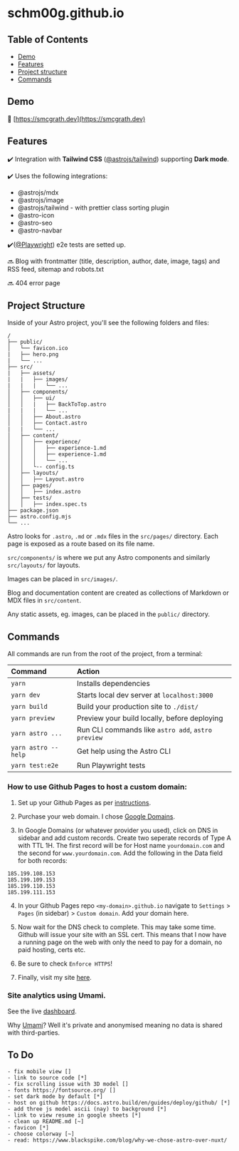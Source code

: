 # schm00g.github.io

## Table of Contents

- [Demo](#demo)
- [Features](#features)
- [Project structure](#project-structure)
- [Commands](#commands)

## Demo

📌 [https://smcgrath.dev](https://smcgrath.dev)

## Features

✔️ Integration with **Tailwind CSS** ([@astrojs/tailwind](https://docs.astro.build/en/guides/integrations-guide/tailwind/)) supporting **Dark mode**.

✔️ Uses the following integrations:

- @astrojs/mdx
- @astrojs/image
- @astrojs/tailwind - with prettier class sorting plugin
- @astro-icon
- @astro-seo
- @astro-navbar

✔️([@Playwright](https://github.com/microsoft/playwright)) e2e tests are setted up.

🔜 Blog with frontmatter (title, description, author, date, image, tags) and RSS feed, sitemap and robots.txt

🔜 404 error page

## Project Structure

Inside of your Astro project, you'll see the following folders and files:

```
/
├── public/
│   └── favicon.ico
|   ├── hero.png
|   └── ...
├── src/
|   ├── assets/
|   |   ├── images/
|   |   |   └── ...
│   ├── components/
│   │   ├── ui/
│   │   |   ├── BackToTop.astro
|   |   |   └── ...
│   │   ├── About.astro
│   │   ├── Contact.astro
|   |   └── ...
│   ├── content/
│   │   ├── experience/
│   │   │   ├── experience-1.md
│   │   │   ├── experience-1.md
│   │   │   └── ...
│   │   └-- config.ts
│   ├── layouts/
│   │   ├── Layout.astro
│   ├── pages/
│   │   ├── index.astro
│   ├── tests/
│   │   ├── index.spec.ts
├── package.json
├── astro.config.mjs
└── ...
```

Astro looks for `.astro`, `.md` or `.mdx` files in the `src/pages/` directory. Each page is exposed as a route based on its file name.

`src/components/` is where we put any Astro components and similarly `src/layouts/` for layouts.

Images can be placed in `src/images/`.

Blog and documentation content are created as collections of Markdown or MDX files in `src/content`.

Any static assets, eg. images, can be placed in the `public/` directory.

## Commands

All commands are run from the root of the project, from a terminal:

| Command             | Action                                             |
| :------------------ | :------------------------------------------------- |
| `yarn`              | Installs dependencies                              |
| `yarn dev`          | Starts local dev server at `localhost:3000`        |
| `yarn build`        | Build your production site to `./dist/`            |
| `yarn preview`      | Preview your build locally, before deploying       |
| `yarn astro ...`    | Run CLI commands like `astro add`, `astro preview` |
| `yarn astro --help` | Get help using the Astro CLI                       |
| `yarn test:e2e`     | Run Playwright tests                               |

### How to use Github Pages to host a custom domain:

1. Set up your Github Pages as per [instructions](https://pages.github.com/).
   
2. Purchase your web domain. I chose [Google Domains](https://domains.google.com/).

3. In Google Domains (or whatever provider you used), click on DNS in sidebar and add custom records. Create two seperate records of Type A with TTL 1H. The first record will be for Host name `yourdomain.com` and the second for `www.yourdomain.com`. Add the following in the Data field for both records:
```
185.199.108.153
185.199.109.153
185.199.110.153
185.199.111.153
```

4. In your Github Pages repo `<my-domain>.github.io` navigate to `Settings` > `Pages` (in sidebar) > `Custom domain`. Add your domain here.

5. Now wait for the DNS check to complete. This may take some time. Github will issue your site with an SSL cert. This means that I now have a running page on the web with only the need to pay for a domain, no paid hosting, certs etc.

6. Be sure to check `Enforce HTTPS`! 

7. Finally, visit my site [here](https://smcgrath.dev/).

### Site analytics using Umami.

See the live [dashboard](https://umami-production-863f.up.railway.app/share/DM50VHxJ/Blog).

Why [Umami](https://umami.is/)? Well it's private and anonymised meaning no data is shared with third-parties. 

## To Do

```
- fix mobile view []
- link to source code [*]
- fix scrolling issue with 3D model []
- fonts https://fontsource.org/ []
- set dark mode by default [*]
- host on github https://docs.astro.build/en/guides/deploy/github/ [*]
- add three js model ascii (nay) to background [*]
- link to view resume in google sheets [*]
- clean up README.md [~]
- favicon [*]
- choose colorway [~]
- read: https://www.blackspike.com/blog/why-we-chose-astro-over-nuxt/
```
